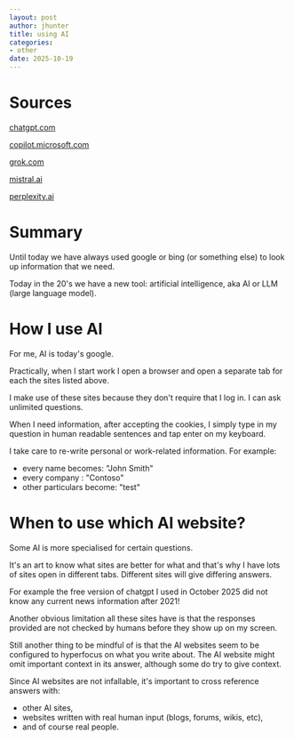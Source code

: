 ```yaml
---
layout: post
author: jhunter
title: using AI
categories:
- other
date: 2025-10-19
---
```


# Sources
[chatgpt.com](https://chatgpt.com/)

[copilot.microsoft.com](http://copilot.microsoft.com)

[grok.com](https://grok.com/)

[mistral.ai](https://chat.mistral.ai/chat)

[perplexity.ai](https://www.perplexity.ai/)

# Summary
Until today we have always used google or bing (or something else) to look up information that we need.

Today in the 20's we have a new tool: artificial intelligence, aka AI or LLM (large language model).

# How I use AI
For me, AI is today's google.

Practically, when I start work I open a browser and open a separate tab for each the sites listed above.

I make use of these sites because they don't require that I log in. I can ask unlimited questions.

When I need information, after accepting the cookies, I simply type in my question in human readable sentences and tap enter on my keyboard.

I take care to re-write personal or work-related information. For example:
* every name becomes: "John Smith"
* every company : "Contoso"
* other particulars become: "test"

# When to use which AI website?
Some AI is more specialised for certain questions.

It's an art to know what sites are better for what and that's why I have lots of sites open in different tabs. Different sites will give differing answers.

For example the free version of chatgpt I used in October 2025 did not know any current news information after 2021!

Another obvious limitation all these sites have is that the responses provided are not checked by humans before they show up on my screen. 

Still another thing to be mindful of is that the AI websites seem to be configured to hyperfocus on what you write about. The AI website might omit important context in its answer, although some do try to give context.

Since AI websites are not infallable, it's important to cross reference answers with:
* other AI sites,
* websites written with real human input (blogs, forums, wikis, etc),
* and of course real people.


